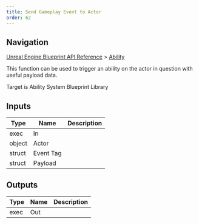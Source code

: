 ```yaml
---
title: Send Gameplay Event to Actor
order: 62
---
```

## Navigation

[Unreal Engine Blueprint API Reference](https://dev.epicgames.com/documentation/en-us/unreal-engine/BlueprintAPI) > [Ability](https://dev.epicgames.com/documentation/en-us/unreal-engine/BlueprintAPI/Ability)

This function can be used to trigger an ability on the actor in question with useful payload data.

Target is Ability System Blueprint Library

## Inputs

| Type | Name | Description |
| --- | --- | --- |
| exec | In |  |
| object | Actor |  |
| struct | Event Tag |  |
| struct | Payload |  |

## Outputs

| Type | Name | Description |
| --- | --- | --- |
| exec | Out |  |
